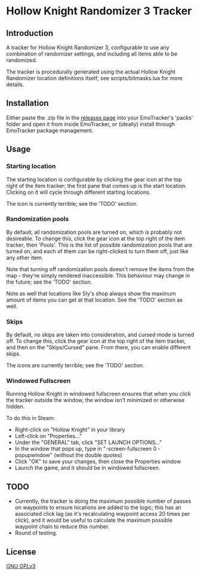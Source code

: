 # Hollow Knight Randomizer 3 Tracker

## Introduction

A tracker for Hollow Knight Randomizer 3, configurable to use any combination of randomizer settings, and including all items able to be randomized.

The tracker is procedurally generated using the actual Hollow Knight Randomizer location definitions itself; see scripts/bitmasks.lua for more details.

## Installation

Either paste the .zip file in the [releases page](https://github.com/qadan/hollow_knight_randomizer_tracker/releases) into your EmoTracker's 'packs' folder and open it from inside EmoTracker, or (ideally) install through EmoTracker package management.

## Usage

### Starting location

The starting location is configurable by clicking the gear icon at the top right of the item tracker; the first pane that comes up is the start location. Clicking on it will cycle through different starting locations.

The icon is currently terrible; see the 'TODO' section.

### Randomization pools

By default, all randomization pools are turned on, which is probably not desireable. To change this, click the gear icon at the top right of the item tracker, then 'Pools'. This is the list of possible randomization pools that are turned on, and each of them can be right-clicked to turn them off, just like any other item.

Note that turning off randomization pools doesn't remove the items from the map - they're simply rendered inaccessible. This behaviour may change in the future; see the 'TODO' section.

Note as well that locations like Sly's shop always show the maximum amount of items you can get at that location. See the 'TODO' section as well.

### Skips

By default, no skips are taken into consideration, and cursed mode is turned off. To change this, click the gear icon at the top right of the item tracker, and then on the "Skips/Cursed" pane. From there, you can enable different skips.

The icons are currently terrible; see the 'TODO' section.

### Windowed Fullscreen

Running Hollow Knight in windowed fullscreen ensures that when you click the tracker outside the window, the window isn't minimized or otherwise hidden.

To do this in Steam:

* Right-click on "Hollow Knight" in your library
* Left-click on "Properties..."
* Under the "GENERAL" tab, click "SET LAUNCH OPTIONS..."
* In the window that pops up, type in "-screen-fullscreen 0 -popupwindow" (without the double quotes)
* Click "OK" to save your changes, then close the Properties window
* Launch the game, and it should be in windowed fullscreen.

## TODO

* Currently, the tracker is doing the maximum possible number of passes on waypoints to ensure locations are added to the logic; this has an associated click lag (as it's recalculating waypoint access 20 times per click), and it would be useful to calculate the maximum possible waypoint chain to reduce this number.
* Round of testing.

## License

[GNU GPLv3](https://www.gnu.org/licenses/gpl-3.0.txt)
